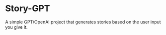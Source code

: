 # Story-GPT
A simple GPT/OpenAI project that generates stories based on the user input you give it. 
